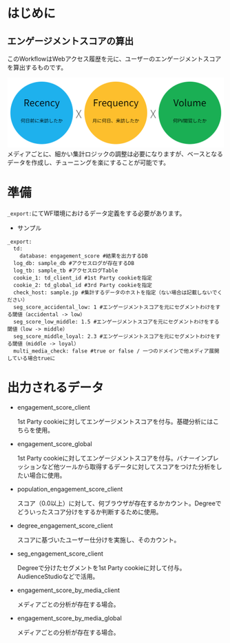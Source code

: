 # はじめに
  
## エンゲージメントスコアの算出
  
このWorkflowはWebアクセス履歴を元に、ユーザーのエンゲージメントスコアを算出するものです。
  
![RFV](https://github.com/tsukaharakazuki/image/blob/master/rfv.png?raw=true "RFV")
　　
メディアごとに、細かい集計ロジックの調整は必要になりますが、ベースとなるデータを作成し、チューニングを楽にすることが可能です。
  
# 準備
  
`_export:`にてWF環境におけるデータ定義をする必要があります。

- サンプル
```
_export:
  td:
    database: engagement_score #結果を出力するDB
  log_db: sample_db #アクセスログが存在するDB
  log_tb: sample_tb #アクセスログTable
  cookie_1: td_client_id #1st Party cookieを指定
  cookie_2: td_global_id #3rd Party cookieを指定
  check_host: sample.jp #集計するデータのホストを指定（ない場合は記載しないでください）
  seg_score_accidental_low: 1 #エンゲージメントスコアを元にセグメントわけをする閾値（accidental -> low）
  seg_score_low_middle: 1.5 #エンゲージメントスコアを元にセグメントわけをする閾値（low -> middle）
  seg_score_middle_loyal: 2.3 #エンゲージメントスコアを元にセグメントわけをする閾値（middle -> loyal）
  multi_media_check: false #true or false / 一つのドメインで他メディア展開している場合trueに
```
  
# 出力されるデータ
  
- engagement_score_client
  
  1st Party cookieに対してエンゲージメントスコアを付与。基礎分析にはこちらを使用。
  
- engagement_score_global
  
  1st Party cookieに対してエンゲージメントスコアを付与。バナーインプレッションなど他ツールから取得するデータに対してスコアをつけた分析をしたい場合に使用。
  
- population_engagement_score_client
  
  スコア（0.0以上）に対して、何ブラウザが存在するかカウント。Degreeでどういったスコア分けをするか判断するために使用。
   
- degree_engagement_score_client
  
  スコアに基づいたユーザー仕分けを実施し、そのカウント。
  
- seg_engagement_score_client
  
  Degreeで分けたセグメントを1st Party cookieに対して付与。AudienceStudioなどで活用。
    
  
  
- engagement_score_by_media_client
  
  メディアごとの分析が存在する場合。
  
- engagement_score_by_media_global
  
  メディアごとの分析が存在する場合。
  
  

